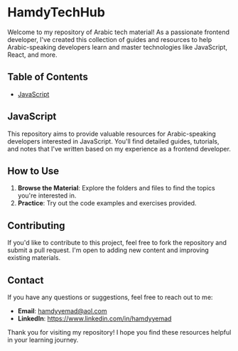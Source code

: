 # HamdyTechHub
Welcome to my repository of Arabic tech material! As a passionate frontend developer, I've created this collection of guides and resources to help Arabic-speaking developers learn and master technologies like JavaScript, React, and more.

## Table of Contents
- [JavaScript](#javascript)


## JavaScript
This repository aims to provide valuable resources for Arabic-speaking developers interested in JavaScript. You'll find detailed guides, tutorials, and notes that I've written based on my experience as a frontend developer.

## How to Use
1. **Browse the Material**: Explore the folders and files to find the topics you're interested in.
2. **Practice**: Try out the code examples and exercises provided.


## Contributing
If you'd like to contribute to this project, feel free to fork the repository and submit a pull request. I'm open to adding new content and improving existing materials.

## Contact
If you have any questions or suggestions, feel free to reach out to me:
- **Email**: hamdyyemad@aol.com
- **LinkedIn**: https://www.linkedin.com/in/hamdyyemad

Thank you for visiting my repository! I hope you find these resources helpful in your learning journey.
